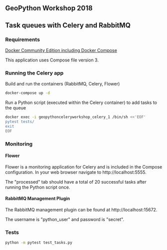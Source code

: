 ## GeoPython Workshop 2018
## Task queues with Celery and RabbitMQ

### Requirements

[Docker Community Edition including Docker Compose](https://www.docker.com/community-edition)

This application uses Compose file version 3.

### Running the Celery app

Build and run the containers (RabbitMQ, Celery, Flower)
```bash
docker-compose up -d
```

Run a Python script (executed within the Celery container) to add tasks to the queue
```bash
docker exec -i geopythonceleryworkshop_celery_1 /bin/sh <<'EOF'
pytest tests/
exit
EOF
```

### Monitoring

#### Flower

Flower is a monitoring application for Celery and is included in the Compose configuration. In your web browser navigate to http://localhost:5555. 

The "processed" tab should have a total of 20 successful tasks after running the Python script once.

#### RabbitMQ Management Plugin

The RabbitMQ management plugin can be found at http://localhost:15672.

The username is "python_user" and password is "secret".

### Tests

```bash
python -m pytest test_tasks.py
```
